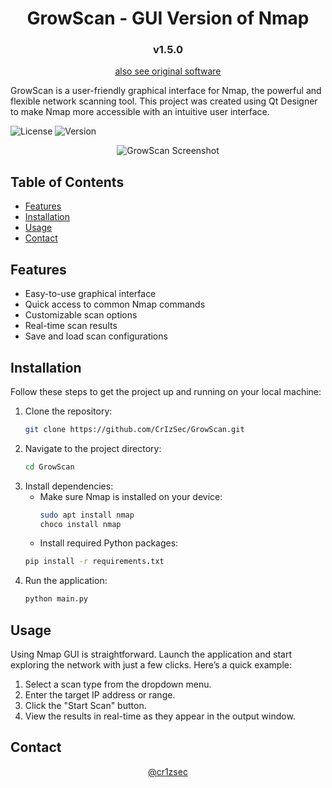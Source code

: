 <h1 align="center">GrowScan - GUI Version of Nmap</h1>
<h3 align="center">v1.5.0</h3>
<p align="center">
  <a href="https://nmap.org/docs.html">also see original software</a>
</p>

GrowScan is a user-friendly graphical interface for Nmap, the powerful and flexible network scanning tool. This project was created using Qt Designer to make Nmap more accessible with an intuitive user interface.

![License](https://img.shields.io/badge/license-MIT-blue.svg)
![Version](https://img.shields.io/badge/version-1.5.1-green.svg)

<p align="center">
  <img src="https://ibb.co.com/64Jx3XL" alt="GrowScan Screenshot">
</p>

## Table of Contents
- [Features](#features)
- [Installation](#installation)
- [Usage](#usage)
- [Contact](#contact)

## Features
- Easy-to-use graphical interface
- Quick access to common Nmap commands
- Customizable scan options
- Real-time scan results
- Save and load scan configurations

## Installation
Follow these steps to get the project up and running on your local machine:

1. Clone the repository:
    ```bash
    git clone https://github.com/CrIzSec/GrowScan.git
    ```
2. Navigate to the project directory:
    ```bash
    cd GrowScan
    ```
3. Install dependencies:
   - Make sure Nmap is installed on your device:
     ```bash
     sudo apt install nmap
     choco install nmap
     ```
   - Install required Python packages:
    ```bash
    pip install -r requirements.txt
    ```
4. Run the application:
    ```bash
    python main.py
    ```

## Usage
Using Nmap GUI is straightforward. Launch the application and start exploring the network with just a few clicks. Here’s a quick example:

1. Select a scan type from the dropdown menu.
2. Enter the target IP address or range.
3. Click the "Start Scan" button.
4. View the results in real-time as they appear in the output window.

## Contact
<p align="center">
  <a href="https://www.instagram.com/cr1zsec/">@cr1zsec</a>
</p>
